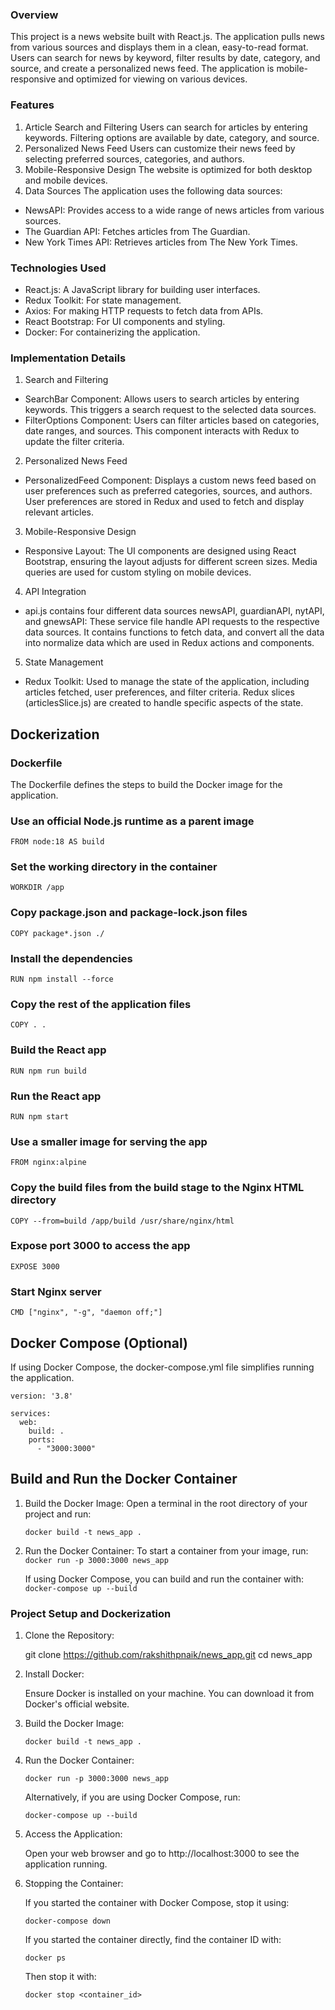 
### Overview

This project is a news website built with React.js. The application pulls news from various sources and displays them in a clean, easy-to-read format. Users can search for news by keyword, filter results by date, category, and source, and create a personalized news feed. The application is mobile-responsive and optimized for viewing on various devices.

### Features

1. Article Search and Filtering
Users can search for articles by entering keywords.
Filtering options are available by date, category, and source.
2. Personalized News Feed
Users can customize their news feed by selecting preferred sources, categories, and authors.
3. Mobile-Responsive Design
The website is optimized for both desktop and mobile devices.
4. Data Sources
The application uses the following data sources:

- NewsAPI: Provides access to a wide range of news articles from various sources.
- The Guardian API: Fetches articles from The Guardian.
- New York Times API: Retrieves articles from The New York Times.

### Technologies Used
- React.js: A JavaScript library for building user interfaces.
- Redux Toolkit: For state management.
- Axios: For making HTTP requests to fetch data from APIs.
- React Bootstrap: For UI components and styling.
- Docker: For containerizing the application.

### Implementation Details
1. Search and Filtering
- SearchBar Component: Allows users to search articles by entering keywords. This triggers a search request to the selected data sources.
- FilterOptions Component: Users can filter articles based on categories, date ranges, and sources. This component interacts with Redux to update the filter criteria.

2. Personalized News Feed
- PersonalizedFeed Component: Displays a custom news feed based on user preferences such as preferred categories, sources, and authors. User preferences are stored in Redux and used to fetch and display relevant articles.

3. Mobile-Responsive Design
- Responsive Layout: The UI components are designed using React Bootstrap, ensuring the layout adjusts for different screen sizes. Media queries are used for custom styling on mobile devices.

4. API Integration
- api.js contains four different data sources newsAPI, guardianAPI, nytAPI, and gnewsAPI: These service file handle API requests to the respective data sources. It contains functions to fetch data, and convert all the data into normalize data which are used in Redux actions and components.

5. State Management
- Redux Toolkit: Used to manage the state of the application, including articles fetched, user preferences, and filter criteria. Redux slices (articlesSlice.js) are created to handle specific aspects of the state.

## Dockerization
### Dockerfile

The Dockerfile defines the steps to build the Docker image for the application.

### Use an official Node.js runtime as a parent image
`FROM node:18 AS build`

### Set the working directory in the container
`WORKDIR /app`

### Copy package.json and package-lock.json files
`COPY package*.json ./`

### Install the dependencies
`RUN npm install --force`

### Copy the rest of the application files
`COPY . .`

### Build the React app
`RUN npm run build`

### Run the React app
`RUN npm start`

### Use a smaller image for serving the app
`FROM nginx:alpine`

### Copy the build files from the build stage to the Nginx HTML directory
`COPY --from=build /app/build /usr/share/nginx/html`

### Expose port 3000 to access the app
`EXPOSE 3000`

### Start Nginx server
`CMD ["nginx", "-g", "daemon off;"]`

## Docker Compose (Optional)
If using Docker Compose, the docker-compose.yml file simplifies running the application.
```
version: '3.8'

services:
  web:
    build: .
    ports:
      - "3000:3000"
```
## Build and Run the Docker Container
1. Build the Docker Image: Open a terminal in the root directory of your project and run:

	`docker build -t news_app .`

2. Run the Docker Container: To start a container from your image, run:
	`docker run -p 3000:3000 news_app`

	If using Docker Compose, you can build and run the container with:
	`docker-compose up --build`

### Project Setup and Dockerization
1. Clone the Repository:

	git clone https://github.com/rakshithpnaik/news_app.git
	cd news_app

2. Install Docker:

	Ensure Docker is installed on your machine. You can download it from Docker's official website.

3. Build the Docker Image:

	`docker build -t news_app .`

4. Run the Docker Container:

	`docker run -p 3000:3000 news_app`

	Alternatively, if you are using Docker Compose, run:

	`docker-compose up --build`

5. Access the Application:

	Open your web browser and go to http://localhost:3000 to see the application running.

6. Stopping the Container:

	If you started the container with Docker Compose, stop it using:

	`docker-compose down`

	If you started the container directly, find the container ID with:

	`docker ps`

	Then stop it with:

	`docker stop <container_id>`
